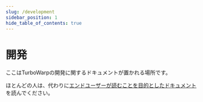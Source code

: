 ```yaml
---
slug: /development
sidebar_position: 1
hide_table_of_contents: true
---
```


# 開発

ここはTurboWarpの開発に関するドキュメントが置かれる場所です。

ほとんどの人は、代わりに[エンドユーザーが読むことを目的としたドキュメント](/)を読んでください。
